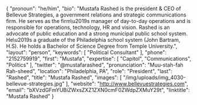 {
  "pronoun": "he/him",
  "bio": "Mustafa Rashed is the president & CEO of Bellevue Strategies, a government relations and strategic communications firm. He serves as the firm\u2019s manager of day-to-day operations and is responsible for operations, technology, HR and vision. Rashed is an advocate of public education and a strong municipal public school system. He\u2019s a graduate of the Philadelphia school system (John Bartram, H.S). He holds a Bachelor of Science Degree from Temple University.",
  "layout": "person",
  "keywords": [
    "Political Consultant"
  ],
  "phone": "2152759919",
  "first": "Mustafa",
  "expertise": [
    "Capitol",
    "Communications",
    "Politics"
  ],
  "twitter": "@mustafarashed",
  "pronunciation": "Muu-stah-fah Rah-sheed",
  "location": "Philadelphia, PA",
  "role": "President",
  "last": "Rashed",
  "title": "Mustafa Rashed",
  "images": [
    "/img/uploads/img_4030-bellevue-strategies.jpg"
  ],
  "website": "http://www.bellevuestrategies.com",
  "email": "bXVzdGFmYUBiZWxsZXZ1ZXN0cmF0ZWdpZXMuY29t",
  "linktitle": "Mustafa Rashed"
}
